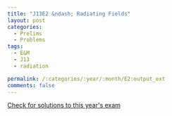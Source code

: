 ```yaml
---
title: "J13E2 &ndash; Radiating Fields"
layout: post
categories:
  - Prelims
  - Problems
tags:
  - E&M
  - J13
  - radiation

permalink: /:categories/:year/:month/E2:output_ext
comments: false
---
```

<object data="2013J2E.pdf" type="application/pdf" width="100%" height="500"></object>
<div class="message"><a href='https://princetonprelim.com/prelim/30/'>Check for solutions to this year's exam</a></div>